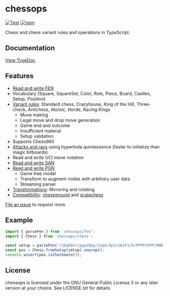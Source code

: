 # chessops

[![Test](https://github.com/niklasf/chessops/workflows/Test/badge.svg)](https://github.com/niklasf/chessops/actions)
[![npm](https://img.shields.io/npm/v/chessops)](https://www.npmjs.com/package/chessops)

Chess and chess variant rules and operations in TypeScript.

## Documentation

[View TypeDoc](https://niklasf.github.io/chessops/)

## Features

- [Read and write FEN](https://niklasf.github.io/chessops/modules/fen.html)
- Vocabulary (Square, SquareSet, Color, Role, Piece, Board, Castles, Setup,
  Position)
- [Variant rules](https://niklasf.github.io/chessops/modules/variant.html): Standard chess, Crazyhouse, King of the Hill, Three-check,
  Antichess, Atomic, Horde, Racing Kings
  - Move making
  - Legal move and drop move generation
  - Game end and outcome
  - Insufficient material
  - Setup validation
- Supports Chess960
- [Attacks and rays](https://niklasf.github.io/chessops/modules/attacks.html) using hyperbola quintessence (faster to initialize than magic bitboards)
- Read and write UCI move notation
- [Read and write SAN](https://niklasf.github.io/chessops/modules/san.html)
- [Read and write PGN](https://niklasf.github.io/chessops/modules/pgn.html)
  - Game tree model
  - Transform to augment nodes with arbitrary user data
  - Streaming parser
- [Transformations](https://niklasf.github.io/chessops/modules/transform.html): Mirroring and rotating
- [Compatibility](https://niklasf.github.io/chessops/modules/compat.html): [chessground](https://github.com/ornicar/chessground) and [scalachess](https://github.com/ornicar/scalachess)

[File an issue](https://github.com/niklasf/chessops/issues/new) to request more.

## Example

```javascript
import { parseFen } from 'chessops/fen';
import { Chess } from 'chessops/chess';

const setup = parseFen('r1bqkbnr/ppp2Qpp/2np4/4p3/2B1P3/8/PPPP1PPP/RNB1K1NR b KQkq - 0 4').unwrap();
const pos = Chess.fromSetup(setup).unwrap();
console.assert(pos.isCheckmate());
```

## License

chessops is licensed under the GNU General Public License 3 or any later
version at your choice. See LICENSE.txt for details.
